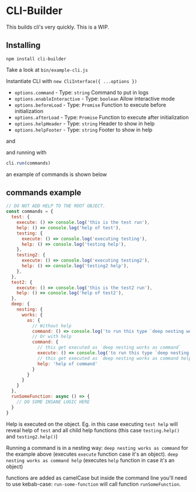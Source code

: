 # CLI-Builder

This builds cli's very quickly.
This is a WIP.

## Installing

```
npm install cli-builder
```

Take a look at `bin/example-cli.js`

Instantiate CLI with `new CliInterface({ ...options })`

- `options.command` - Type: `string` Command to put in logs
- `options.enableInteractive` - Type: `boolean` Allow interactive mode
- `options.beforeLoad` - Type: `Promise` Function to execute before initialization
- `options.afterLoad` - Type: `Promise` Function to execute after initialization
- `options.helpHeader` - Type: `string` Header to show in help
- `options.helpFooter` - Type: `string` Footer to show in help

and

and running with

```js
cli.run(commands)
```

an example of commands is shown below

## commands example

```js
// DO NOT ADD HELP TO THE ROOT OBJECT.
const commands = {
  test: {
    execute: () => console.log('this is the test run'),
    help: () => console.log('help of test'),
    testing: {
      execute: () => console.log('executing testing'),
      help: () => console.log('testing help'),
    },
    testing2: {
      execute: () => console.log('executing testing2'),
      help: () => console.log('testing2 help'),
    },
  },
  test2: {
    execute: () => console.log('this is the test2 run'),
    help: () => console.log('help of test2'),
  },
  deep: {
    nesting: {
      works: {
        as: {
          // Without help
          command: () => console.log('to run this type `deep nesting works as command`')
          // Or with help
          command: {
            // this get executed as `deep nesting works as command`
            execute: () => console.log('to run this type `deep nesting works as command`'),
            // this get executed as `deep nesting works as command help`
            help: 'help of command'
          }
        }
      }
    }
  },
  runSomeFunction: async () => {
    // DO SOME INSANE LOGIC HERE
  }
}
```

Help is executed on the object. Eg. in this case executing `test help` will reveal help of `test` and all child help functions (this case `testing.help()` and `testing2.help()`)

Running a command is in a nesting way: `deep nesting works as command` for the example above (executes `execute` function case it's an object).
`deep nesting works as command help` (executes `help` function in case it's an object)

functions are added as camelCase but inside the command line you'll need to use kebab-case:
`run-some-function` will call function `runSomeFunction`.
